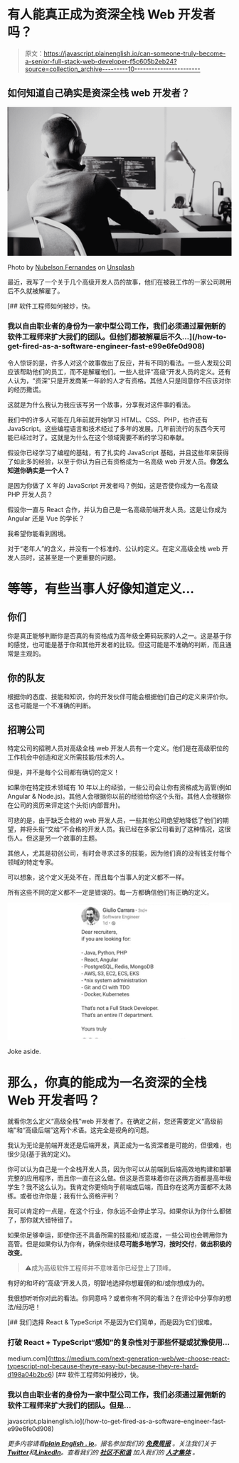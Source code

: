 # 有人能真正成为资深全栈 Web 开发者吗？

> 原文：<https://javascript.plainenglish.io/can-someone-truly-become-a-senior-full-stack-web-developer-f5c605b2eb24?source=collection_archive---------10----------------------->

## **如何知道自己确实是资深全栈 web 开发者？**

![](img/4da2975c45413cf378429bbbbd762ea9.png)

Photo by [Nubelson Fernandes](https://unsplash.com/@nublson?utm_source=medium&utm_medium=referral) on [Unsplash](https://unsplash.com?utm_source=medium&utm_medium=referral)

最近，我写了一个关于几个高级开发人员的故事，他们在被我工作的一家公司聘用后不久就被解雇了。

[](/how-to-get-fired-as-a-software-engineer-fast-e99e6fe0d908) [## 软件工程师如何被炒，快。

### 我以自由职业者的身份为一家中型公司工作，我们必须通过雇佣新的软件工程师来扩大我们的团队。但他们都被解雇后不久…](/how-to-get-fired-as-a-software-engineer-fast-e99e6fe0d908) 

令人惊讶的是，许多人对这个故事做出了反应，并有不同的看法。一些人发现公司应该帮助他们的员工，而不是解雇他们。一些人批评“高级”开发人员的定义。还有人认为，“资深”只是开发商某一年龄的人才有资格。其他人只是同意你不应该对你的经历撒谎。

这就是为什么我认为我应该写另一个故事，分享我对这件事的看法。

我们中的许多人可能在几年前就开始学习 HTML、CSS、PHP，也许还有 JavaScript。这些编程语言和技术经过了多年的发展。几年前流行的东西今天可能已经过时了。这就是为什么在这个领域需要不断的学习和奉献。

假设你已经学习了编程的基础，有了扎实的 JavaScript 基础，并且这些年来获得了如此多的经验，以至于你认为自己有资格成为一名高级 web 开发人员。**你怎么知道你确实是一个人？**

是因为你做了 X 年的 JavaScript 开发者吗？例如，这是否使你成为一名高级 PHP 开发人员？

假设你一直与 React 合作，并认为自己是一名高级前端开发人员。这是让你成为 Angular 还是 Vue 的学长？

我希望你能看到困境。

对于“老年人”的含义，并没有一个标准的、公认的定义。在定义高级全栈 web 开发人员时，这甚至是一个更重要的问题。

# 等等，有些当事人好像知道定义…

## 你们

你是真正能够判断你是否真的有资格成为高年级全筹码玩家的人之一。这是基于你的感觉，也可能是基于你和其他开发者的比较。但这可能是不准确的判断，而且通常是主观的。

## 你的队友

根据你的态度、技能和知识，你的开发伙伴可能会根据他们自己的定义来评价你。这也可能是一个不准确的判断。

## 招聘公司

特定公司的招聘人员对高级全栈 web 开发人员有一个定义。他们是在高级职位的工作机会中创造和定义所需技能/技术的人。

但是，并不是每个公司都有确切的定义！

如果你在特定技术领域有 10 年以上的经验，一些公司会让你有资格成为高管(例如 Angular & Node.js)。其他人会根据你以前的经验给你这个头衔。其他人会根据你在公司的资历来评定这个头衔(内部晋升)。

可悲的是，由于缺乏合格的 web 开发人员，一些其他公司绝望地降低了他们的期望，并将头衔“交给”不合格的开发人员。我已经在多家公司看到了这种情况，这很伤人。但这是另一个故事的主题。

其他人，尤其是初创公司，有时会寻求过多的技能，因为他们真的没有钱支付每个领域的特定专家。

可以想象，这个定义无处不在，而且每个当事人的定义都不一样。

所有这些不同的定义都不一定是错误的。每一方都确信他们有正确的定义。

![](img/46090ffafb31250e27fc39110b908e00.png)

Joke aside.

# 那么，你真的能成为一名资深的全栈 Web 开发者吗？

就看你怎么定义“高级全栈”web 开发者了。在确定之前，您还需要定义“高级前端”和“高级后端”这两个术语。这完全是视角的问题。

我认为无论是前端开发还是后端开发，真正成为一名资深者是可能的，但很难，也很少见(基于我的定义)。

你可以认为自己是一个全栈开发人员，因为你可以从前端到后端高效地构建和部署完整的应用程序，而且你一直在这么做。但这是否意味着你在这两方面都是高年级学生？我不这么认为。我肯定你更倾向于前端或后端，而且你在这两方面都不太熟练。或者也许你是；我有什么资格评判？

我可以肯定的一点是，在这个行业，你永远不会停止学习。如果你认为你什么都做了，那你就大错特错了。

如果你足够幸运，即使你还不具备所需的技能和/或态度，一些公司也会聘用你为高管。但是如果你认为你有，确保你继续**尽可能多地学习**，**按时交付**，**做出积极的改变**。

> ⚠️成为高级软件工程师并不意味着你已经登上了顶峰。

有好的和坏的“高级”开发人员，明智地选择你想雇佣的和/或你想成为的。

我很想听听你对此的看法。你同意吗？或者你有不同的看法？在评论中分享你的想法/经历吧！

[](https://medium.com/next-generation-web/we-choose-react-typescript-not-because-theyre-easy-but-because-they-re-hard-d198a04b2bc6) [## 我们选择 React & TypeScript 不是因为它们简单，而是因为它们很难。

### 打破 React + TypeScript“感知”的复杂性对于那些怀疑或犹豫使用…

medium.com](https://medium.com/next-generation-web/we-choose-react-typescript-not-because-theyre-easy-but-because-they-re-hard-d198a04b2bc6) [](/how-to-get-fired-as-a-software-engineer-fast-e99e6fe0d908) [## 软件工程师如何被炒，快。

### 我以自由职业者的身份为一家中型公司工作，我们必须通过雇佣新的软件工程师来扩大我们的团队。但是…

javascript.plainenglish.io](/how-to-get-fired-as-a-software-engineer-fast-e99e6fe0d908) 

*更多内容请看*[***plain English . io***](https://plainenglish.io/)*。报名参加我们的* [***免费周报***](http://newsletter.plainenglish.io/) *。关注我们关于*[***Twitter***](https://twitter.com/inPlainEngHQ)**和*[***LinkedIn***](https://www.linkedin.com/company/inplainenglish/)*。查看我们的* [***社区不和谐***](https://discord.gg/GtDtUAvyhW) *加入我们的* [***人才集体***](https://inplainenglish.pallet.com/talent/welcome) *。**